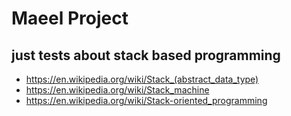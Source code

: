 # Maeel Project
## just tests about stack based programming

- https://en.wikipedia.org/wiki/Stack_(abstract_data_type)
- https://en.wikipedia.org/wiki/Stack_machine
- https://en.wikipedia.org/wiki/Stack-oriented_programming
